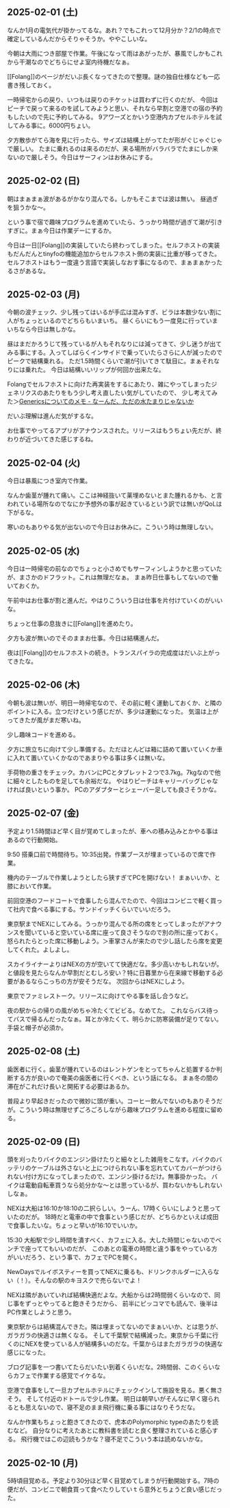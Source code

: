 ## 2025-02-01 (土)

なんか1月の電気代が掛かってるな。あれ？でもこれって12月分か？2/1の時点で確定しているんだからそりゃそうか。ややこしいな。

今朝は大雨につき部屋で作業。午後になって雨はあがったが、暴風でしかもこれから干潮なのでどちらにせよ室内待機だなぁ。

[[Folang]]のページがだいぶ長くなってきたので整理。謎の独自仕様なども一応書き残しておく。

一時帰宅からの戻り、いつもは戻りのチケットは買わずに行くのだが、
今回はピーチで戻って来るのを試してみようと思い、それなら早割と空港での宿の予約もしたいので先に予約してみる。
9アワーズとかいう空港内カプセルホテルを試してみる事に。6000円ちょい。

夕方散歩がてら海を見に行ったら、サイズは結構上がってたが形がぐじゃぐじゃで厳しい。
たまに乗れるのは来るのだが、来る場所がバラバラでたまにしか来ないので厳しそう。今日はサーフィンはお休みにする。

## 2025-02-02 (日)

朝はまぁまぁ波があるがかなり混んでる。しかもそこまでは波は無い。
昼過ぎを狙うかな〜。

という事で宿で趣味プログラムを進めていたら、うっかり時間が過ぎて潮が引きすぎに。まぁ今日は作業デーにするか。

今日は一日[[Folang]]の実装していたら終わってしまった。セルフホストの実装もだんだんとtinyfoの機能追加からセルフホスト側の実装に比重が移ってきた。
セルフホストはもう一度違う言語で実装しなおす事になるので、まぁまぁかったるさがあるな。

## 2025-02-03 (月)

今朝の波チェック、少し残ってはいるが手広は混みすぎ、ビラは本数少ない割に人がちょっといるのでどちらもいまいち。
昼くらいにもう一度見に行っていまいちなら今日は無しかな。

昼はまだかろうじて残っているが人もそれなりには減ってきて、少し迷うが出てみる事にする。入ってしばらくインサイドで乗っていたらさらに人が減ったのでピークで結構乗れる。
ただ1.5時間くらいで潮が引いてきて駄目に。まぁそれなりには乗れた。
今日は結構いいリップが何回か出来たな。

Folangでセルフホストに向けた再実装をするにあたり、雑にやってしまったジェネリクスのあたりをもう少し考え直したい気がしていたので、
少し考えてみた＞[Genericsについてのメモ - なーんだ、ただの水たまりじゃないか](https://karino2.github.io/2025/02/03/generics_memo.html)

だいぶ理解は進んだ気がするな。

お仕事でやってるアプリがアナウンスされた。リリースはもうちょい先だが、終わりが近づいてきた感じするね。

## 2025-02-04 (火)

今日は暴風につき室内で作業。

なんか歯茎が腫れて痛い。ここは神経抜いて薬埋めないとまた腫れるかも、と言われている場所なのでなにか予想外の事が起きているという訳では無いがQoLは下がるな。

寒いのもありやる気が出ないので今日はお休みに。こういう時は無理しない。

## 2025-02-05 (水)

今日は一時帰宅の前なのでちょっと小さめでもサーフィンしようかと思っていたが、まさかのドフラット。これは無理だなぁ。
まぁ昨日仕事もしてないので働いておくか。

午前中はお仕事が割と進んだ。やはりこういう日は仕事を片付けていくのがいいな。

ちょっと仕事の息抜きに[[Folang]]を進めたり。

夕方も波が無いのでそのままお仕事。今日は結構進んだ。

夜は[[Folang]]のセルフホストの続き。トランスパイラの完成度はだいぶ上がってきたな。

## 2025-02-06 (木)

今朝も波は無いが、明日一時帰宅なので、その前に軽く運動しておくか、と隣のポイントに入る。立つだけという感じだが、多少は運動になった。
気温は上がってきたが風がまだ寒いね。

少し趣味コードを進める。

夕方に旅立ちに向けて少し準備する。ただほとんどは箱に詰めて置いていくか車に入れて置いていくかなのであまりやる事は多くは無いな。

手荷物の重さをチェック。カバンにPCとタブレット２つで3.7kg。7kgなので他に細々としたものを足しても余裕だな。
やはりピーチはキャリーバッグじゃなければ良いという事か。
PCのアダプターとシェーバー足しても良さそうかな。

## 2025-02-07 (金)

予定より1.5時間ほど早く目が覚めてしまったが、車への積み込みとかやる事はあるので行動開始。

9:50 搭乗口前で時間待ち。10:35出発。作業ブースが埋まっているので席で作業。

機内のテーブルで作業しようとしたら狭すぎてPCを開けない！
まぁいいか、と膝において作業。

前回空港のフードコートで食事したら混んでたので、今回はコンビニで軽く買って社内で食べる事にする。サンドイッチくらいでいいだろう。

東京駅までNEXにしてみる。うっかり混んでる所の席をとってしまったがアナウンスを聞いていると空いている席に座って良さそうなので別の所に座っておく。怒られたらとった席に移動しよう。＞車掌さんが来たので少し話したら席を変更してくれた。よしよし。

スカイライナーよりはNEXの方が空いてて快適だな。多少高いかもしれないが。と値段を見たらなんか早割だとむしろ安い？特に日暮里から在来線で移動する必要があるならこっちの方が安そうだな。
次回からはNEXにしよう。

東京でファミレストーク。リリースに向けてやる事を話し合うなど。

夜の駅からの帰りの風がめちゃ冷たくてビビる。なめてた。
これならバス待ってバスで帰るんだったなぁ。耳とか冷たくて、明らかに防寒装備が足りてない。手袋と帽子が必須か。

## 2025-02-08 (土)

歯医者に行く。歯茎が腫れているのはレントゲンをとってちゃんと処置するか判断する方が良いので奄美の歯医者に行くべき、という話になる。
まぁ冬の間の滞在がこれだけ長いと開拓する必要はあるか。

普段より早起きだったので微妙に頭が重い。コーヒー飲んでないのもありそうだが。こういう時は無理せずごろごろしながら趣味プログラムを進める程度に留める。

## 2025-02-09 (日)

頭を刈ったりバイクのエンジン掛けたりと細々とした雑用をこなす。バイクのバッテリのケーブルは外さないと上につけられない事を忘れていてカバーがつけられない付け方になってしまったので、エンジン掛けるだけ。無事掛かった。
バイクは電動自転車買うなら処分かな〜とは思っているが、買わないかもしれないしなぁ。

NEXは大船は16:10か18:10の二択らしい。うーん、17時くらいにしようと思っていたのだが。
18時だと電車の中で食事という感じだが、どちらかといえば成田で食事したいな。ちょっと早いが16:10でいいか。

15:30 大船駅で少し時間を潰すべく、カフェに入る。大した時間じゃないのでベンチで座っててもいいのだが、
このあとの電車の時間と違う事をやっている方がいいだろう、という事で、カフェでPCを開く。

NewDaysでルイボスティーを買ってNEXに乗るも、ドリンクホルダーに入らない（！）。そんなの駅のキヨスクで売らないでよ！

NEXは隣があいていれば結構快適だよな。大船からは2時間弱くらいなので、同じ事をずっとやってると飽きそうだから、
前半にピッコマでも読んで、後半はPC作業としようと思う。

東京駅からは結構混んできた。隣は埋まってないのでまぁいいか、とは思うが、ガラガラの快適さは無くなる。
そして千葉駅で結構減った。東京から千葉に行くのにNEXを使っている人が結構多いのだな。千葉からはまたガラガラの快適な感じになった。

ブログ記事を一つ書いてたらだいたい到着くらいだな。2時間弱、このくらいならカフェで作業する感覚でイケるな。

空港で食事をして一旦カプセルホテルにチェックインして施設を見る。悪く無さそう。
そして付近のドトールで少し作業。
明日は朝早いがそんなに早く寝られるとも思えないので、寝不足のまま飛行機に乗る事にはなりそうだな。

なんか作業もちょっと飽きてきたので、虎本のPolymorphic typeのあたりを読むなど。
自分なりに考えたあとに教科書を読むと良く整理されていると感心する。
飛行機ではこの辺読もうかな？寝不足でこういう本は読めないかな。

## 2025-02-10 (月)

5時頃目覚める。予定より30分ほど早く目覚めてしまうが行動開始する。7時の便だが、コンビニで朝食買って食べたりしていｔら意外とちょうど良い感じだった。
